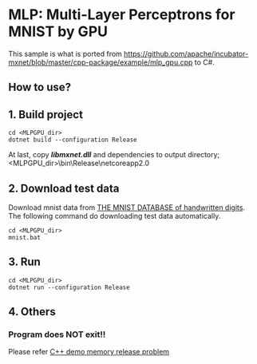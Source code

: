 ﻿# MLP: Multi-Layer Perceptrons for MNIST by GPU

This sample is what is ported from https://github.com/apache/incubator-mxnet/blob/master/cpp-package/example/mlp_gpu.cpp to C#.

## How to use?

## 1. Build project

````
cd <MLPGPU_dir>
dotnet build --configuration Release
````

At last, copy ***libmxnet.dll*** and dependencies to output directory; &lt;MLPGPU_dir&gt;\bin\Release\netcoreapp2.0

## 2. Download test data

Download mnist data from [THE MNIST DATABASE of handwritten digits](http://yann.lecun.com/exdb/mnist/).</br>
The following command do downloading test data automatically.

````
cd <MLPGPU_dir>
mnist.bat
````

## 3. Run

````
cd <MLPGPU_dir>
dotnet run --configuration Release
````

## 4. Others

### Program does NOT exit!!

Please refer [C++ demo memory release problem](https://github.com/apache/incubator-mxnet/issues/7973)